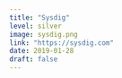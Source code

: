 ```yaml
---
title: "Sysdig"
level: silver
image: sysdig.png
link: "https://sysdig.com"
date: 2019-01-28
draft: false
---
```

